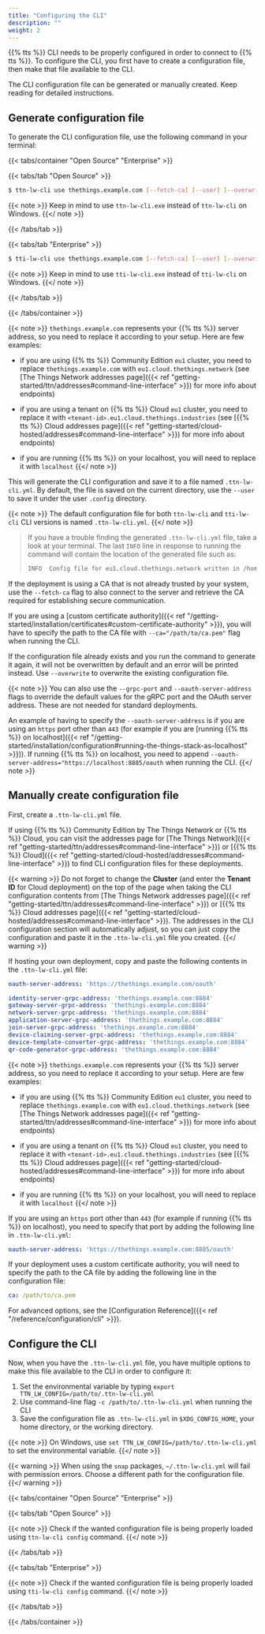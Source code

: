 ```yaml
---
title: "Configuring the CLI"
description: ""
weight: 2
---
```


{{% tts %}} CLI needs to be properly configured in order to connect to {{% tts %}}. To configure the CLI, you first have to create a configuration file, then make that file available to the CLI.

The CLI configuration file can be generated or manually created. Keep reading for detailed instructions.

## Generate configuration file

To generate the CLI configuration file, use the following command in your terminal:

{{< tabs/container "Open Source" "Enterprise" >}}

{{< tabs/tab "Open Source" >}}

```bash
$ ttn-lw-cli use thethings.example.com [--fetch-ca] [--user] [--overwrite]
```

{{< note >}} Keep in mind to use `ttn-lw-cli.exe` instead of `ttn-lw-cli` on Windows. {{</ note >}}

{{< /tabs/tab >}}

{{< tabs/tab "Enterprise" >}}

```bash
$ tti-lw-cli use thethings.example.com [--fetch-ca] [--user] [--overwrite]
```

{{< note >}} Keep in mind to use `tti-lw-cli.exe` instead of `tti-lw-cli` on Windows. {{</ note >}}

{{< /tabs/tab >}}

{{< /tabs/container >}}

{{< note >}} `thethings.example.com` represents your {{% tts %}} server address, so you need to replace it according to your setup. Here are few examples:

- if you are using {{% tts %}} Community Edition `eu1` cluster, you need to replace `thethings.example.com` with `eu1.cloud.thethings.network` (see [The Things Network addresses page]({{< ref "getting-started/ttn/addresses#command-line-interface" >}}) for more info about endpoints)

- if you are using a tenant on {{% tts %}} Cloud `eu1` cluster, you need to replace it with `<tenant-id>.eu1.cloud.thethings.industries` (see [{{% tts %}} Cloud addresses page]({{< ref "getting-started/cloud-hosted/addresses#command-line-interface" >}}) for more info about endpoints)

- if you are running {{% tts %}} on your localhost, you will need to replace it with `localhost`
{{</ note >}}

This will generate the CLI configuration and save it to a file named `.ttn-lw-cli.yml`. By default, the file is saved on the current directory, use the `--user` to save it under the user `.config` directory.

{{< note >}} The default configuration file for both `ttn-lw-cli` and `tti-lw-cli` CLI versions is named `.ttn-lw-cli.yml`. {{</ note >}}

> If you have a trouble finding the generated `.ttn-lw-cli.yml` file, take a look at your terminal. The last `INFO` line in response to running the command will contain the location of the generated file such as:
>
> ```bash
> INFO	Config file for eu1.cloud.thethings.network written in /home/user/.config/.ttn-lw-cli.yml
> ```

If the deployment is using a CA that is not already trusted by your system, use the `--fetch-ca` flag to also connect to the server and retrieve the CA required for establishing secure communication.

If you are using a [custom certificate authority]({{< ref "/getting-started/installation/certificates#custom-certificate-authority" >}}), you will have to specify the path to the CA file with `--ca="/path/to/ca.pem"` flag when running the CLI.

If the configuration file already exists and you run the command to generate it again, it will not be overwritten by default and an error will be printed instead. Use `--overwrite` to overwrite the existing configuration file.

{{< note >}} You can also use the `--grpc-port` and `--oauth-server-address` flags to override the default values for the gRPC port and the OAuth server address. These are not needed for standard deployments.

An example of having to specify the `--oauth-server-address` is if you are using an `https` port other than `443` (for example if you are [running {{% tts %}} on localhost]({{< ref "/getting-started/installation/configuration#running-the-things-stack-as-localhost" >}})). If running {{% tts %}} on localhost, you need to append `--oauth-server-address="https://localhost:8885/oauth` when running the CLI.
{{</ note >}}

## Manually create configuration file

First, create a `.ttn-lw-cli.yml` file.

If using {{% tts %}} Community Edition by The Things Network or {{% tts %}} Cloud, you can visit the addresses page for [The Things Network]({{< ref "getting-started/ttn/addresses#command-line-interface" >}}) or [{{% tts %}} Cloud]({{< ref "getting-started/cloud-hosted/addresses#command-line-interface" >}}) to find CLI configuration files for these deployments.

{{< warning >}} Do not forget to change the **Cluster** (and enter the **Tenant ID** for Cloud deployment) on the top of the page when taking the CLI configuration contents from [The Things Network addresses page]({{< ref "getting-started/ttn/addresses#command-line-interface" >}}) or [{{% tts %}} Cloud addresses page]({{< ref "getting-started/cloud-hosted/addresses#command-line-interface" >}}). The addresses in the CLI configuration section will automatically adjust, so you can just copy the configuration and paste it in the `.ttn-lw-cli.yml` file you created. {{</ warning >}}

If hosting your own deployment, copy and paste the following contents in the `.ttn-lw-cli.yml` file:

```yaml
oauth-server-address: 'https://thethings.example.com/oauth'

identity-server-grpc-address: 'thethings.example.com:8884'
gateway-server-grpc-address: 'thethings.example.com:8884'
network-server-grpc-address: 'thethings.example.com:8884'
application-server-grpc-address: 'thethings.example.com:8884'
join-server-grpc-address: 'thethings.example.com:8884'
device-claiming-server-grpc-address: 'thethings.example.com:8884'
device-template-converter-grpc-address: 'thethings.example.com:8884'
qr-code-generator-grpc-address: 'thethings.example.com:8884'
```

{{< note >}} `thethings.example.com` represents your {{% tts %}} server address, so you need to replace it according to your setup. Here are few examples:

- if you are using {{% tts %}} Community Edition `eu1` cluster, you need to replace `thethings.example.com` with `eu1.cloud.thethings.network` (see [The Things Network addresses page]({{< ref "getting-started/ttn/addresses#command-line-interface" >}}) for more info about endpoints)

- if you are using a tenant on {{% tts %}} Cloud `eu1` cluster, you need to replace it with `<tenant-id>.eu1.cloud.thethings.industries` (see [{{% tts %}} Cloud addresses page]({{< ref "getting-started/cloud-hosted/addresses#command-line-interface" >}}) for more info about endpoints)

- if you are running {{% tts %}} on your localhost, you will need to replace it with `localhost`
{{</ note >}}

If you are using an `https` port other than `443` (for example if running {{% tts %}} on localhost), you need to specify that port by adding the following line in `.ttn-lw-cli.yml`:

```yaml
oauth-server-address: 'https://thethings.example.com:8885/oauth'
```

If your deployment uses a custom certificate authority, you will need to specify the path to the CA file by adding the following line in the configuration file:

```yaml
ca: /path/to/ca.pem
```

For advanced options, see the [Configuration Reference]({{< ref "/reference/configuration/cli" >}}).

## Configure the CLI

Now, when you have the `.ttn-lw-cli.yml` file, you have multiple options to make this file available to the CLI in order to configure it:

1. Set the environmental variable by typing `export TTN_LW_CONFIG=/path/to/.ttn-lw-cli.yml`
2. Use command-line flag `-c /path/to/.ttn-lw-cli.yml` when running the CLI
3. Save the configuration file as `.ttn-lw-cli.yml` in `$XDG_CONFIG_HOME`, your home directory, or the working directory.

{{< note >}} On Windows, use `set TTN_LW_CONFIG=/path/to/.ttn-lw-cli.yml` to set the environmental variable. {{</ note >}}

{{< warning >}} When using the `snap` packages, `~/.ttn-lw-cli.yml` will fail with permission errors. Choose a different path for the configuration file. {{</ warning >}}

{{< tabs/container "Open Source" "Enterprise" >}}

{{< tabs/tab "Open Source" >}}

{{< note >}} Check if the wanted configuration file is being properly loaded using `ttn-lw-cli config` command. {{</ note >}}

{{< /tabs/tab >}}

{{< tabs/tab "Enterprise" >}}

{{< note >}} Check if the wanted configuration file is being properly loaded using `tti-lw-cli config` command. {{</ note >}}

{{< /tabs/tab >}}

{{< /tabs/container >}}
